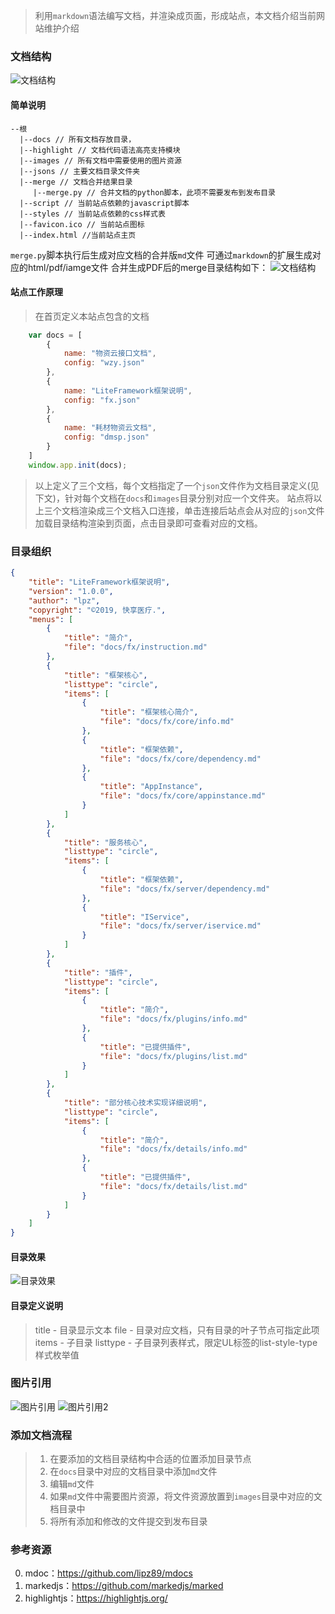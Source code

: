 > 利用`markdown`语法编写文档，并渲染成页面，形成站点，本文档介绍当前网站维护介绍

### 文档结构
![文档结构](/images/oths/struct.png)
#### 简单说明
```
--根
  |--docs // 所有文档存放目录，
  |--highlight // 文档代码语法高亮支持模块
  |--images // 所有文档中需要使用的图片资源
  |--jsons // 主要文档目录文件夹
  |--merge // 文档合并结果目录
     |--merge.py // 合并文档的python脚本，此项不需要发布到发布目录
  |--script // 当前站点依赖的javascript脚本
  |--styles // 当前站点依赖的css样式表
  |--favicon.ico // 当前站点图标
  |--index.html //当前站点主页
```
`merge.py`脚本执行后生成对应文档的合并版`md`文件
可通过`markdown`的扩展生成对应的html/pdf/iamge文件
合并生成PDF后的merge目录结构如下：
![文档结构](/images/oths/struct2.png)
#### 站点工作原理
>在首页定义本站点包含的文档
``` js
    var docs = [
        {
            name: "物资云接口文档",
            config: "wzy.json"
        },
        {
            name: "LiteFramework框架说明",
            config: "fx.json"
        },
        {
            name: "耗材物资云文档",
            config: "dmsp.json"
        }
    ]
    window.app.init(docs);
```
>以上定义了三个文档，每个文档指定了一个`json`文件作为文档目录定义(见下文)，针对每个文档在`docs`和`images`目录分别对应一个文件夹。
>站点将以上三个文档渲染成三个文档入口连接，单击连接后站点会从对应的`json`文件加载目录结构渲染到页面，点击目录即可查看对应的文档。

### 目录组织
```json
{
    "title": "LiteFramework框架说明",
    "version": "1.0.0",
    "author": "lpz",
    "copyright": "©2019, 快享医疗.",
    "menus": [
        {
            "title": "简介",
            "file": "docs/fx/instruction.md"
        },
        {
            "title": "框架核心",
            "listtype": "circle",
            "items": [
                {
                    "title": "框架核心简介",
                    "file": "docs/fx/core/info.md"
                },
                {
                    "title": "框架依赖",
                    "file": "docs/fx/core/dependency.md"
                },
                {
                    "title": "AppInstance",
                    "file": "docs/fx/core/appinstance.md"
                }
            ]
        },
        {
            "title": "服务核心",
            "listtype": "circle",
            "items": [
                {
                    "title": "框架依赖",
                    "file": "docs/fx/server/dependency.md"
                },
                {
                    "title": "IService",
                    "file": "docs/fx/server/iservice.md"
                }
            ]
        },
        {
            "title": "插件",
            "listtype": "circle",
            "items": [
                {
                    "title": "简介",
                    "file": "docs/fx/plugins/info.md"
                },
                {
                    "title": "已提供插件",
                    "file": "docs/fx/plugins/list.md"
                }
            ]
        },
        {
            "title": "部分核心技术实现详细说明",
            "listtype": "circle",
            "items": [
                {
                    "title": "简介",
                    "file": "docs/fx/details/info.md"
                },
                {
                    "title": "已提供插件",
                    "file": "docs/fx/details/list.md"
                }
            ]
        }
    ]
}
```
#### 目录效果
![目录效果](/images/oths/menus.png)

#### 目录定义说明
>title - 目录显示文本
file - 目录对应文档，只有目录的叶子节点可指定此项
items - 子目录 
listtype - 子目录列表样式，限定UL标签的list-style-type样式枚举值
### 图片引用
![图片引用](/images/oths/img1.png)
![图片引用2](/images/oths/img2.png)

### 添加文档流程
>1. 在要添加的文档目录结构中合适的位置添加目录节点
>2. 在`docs`目录中对应的文档目录中添加`md`文件
>3. 编辑`md`文件
>4. 如果`md`文件中需要图片资源，将文件资源放置到`images`目录中对应的文档目录中
>5. 将所有添加和修改的文件提交到发布目录


### 参考资源
0. mdoc：https://github.com/lipz89/mdocs
1. markedjs：https://github.com/markedjs/marked
2. highlightjs：https://highlightjs.org/